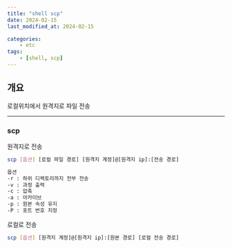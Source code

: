 ```yaml
---
title: "shell scp"
date: 2024-02-15
last_modified_at: 2024-02-15

categories:
    - etc
tags:
    - [shell, scp]
---
```


## 개요

로컬위치에서 원격지로 파일 전송
***

### scp

원격지로 전송

```bash
scp [옵션] [로컬 파일 경로] [원격지 계정]@[원격지 ip]:[전송 경로]

옵션
-r : 하위 디렉토리까지 전부 전송
-v : 과정 출력
-c : 압축
-a : 아카이브
-p : 원본 속성 유지
-P : 포트 번호 지정
```

로컬로 전송

```bash
scp [옵션] [원격지 계정]@[원격지 ip]:[원본 경로] [로컬 전송 경로]
```
